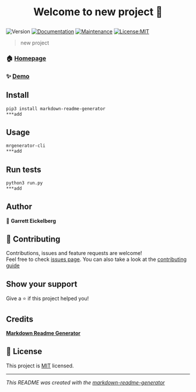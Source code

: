<h1 align="center">

Welcome to new project 👋

</h1>
<p>
<img alt="Version" src="https://img.shields.io/badge/version-0.0.1-blue.svg?cacheSeconds=2592000" />
<a href="https://github.com/pedroermarinho/markdown-readme-generator#readme" target="_blank"><img alt="Documentation" src="https://img.shields.io/badge/documentation-yes-brightgreen.svg" /></a>
<a href="https://github.com/pedroermarinho/markdown-readme-generator/graphs/commit-activity" target="_blank"><img alt="Maintenance" src="https://img.shields.io/badge/Maintained%3F-yes-green.svg" /></a>
<a href="https://github.com/pedroermarinho/markdown-readme-generator/blob/master/LICENSE" target="_blank"><img alt="License:MIT" src="https://img.shields.io/badge/License-MIT-yellow.svg" /></a>

</p>

> new project
### 🏠 [Homepage](https://github.com/pedroermarinho/markdown-readme-generator#readme)
### ✨ [Demo](https://github.com/pedroermarinho/markdown-readme-generator#readme)
## Install
```sh
pip3 install markdown-readme-generator
***add

```

## Usage
```sh
mrgenerator-cli
***add

```

## Run tests
```sh
python3 run.py
***add

```

## Author
👤 **Garrett Eickelberg**







## 🤝 Contributing
Contributions, issues and feature requests are welcome!<br />Feel free to check [issues page](https://github.com/pedroermarinho/markdown-readme-generator/issues). You can also take a look at the [contributing guide](https://github.com/pedroermarinho/markdown-readme-generator/blob/master/CONTRIBUTING.md)
## Show your support
Give a ⭐️ if this project helped you!
## Credits
**[Markdown Readme Generator](https://github.com/pedroermarinho/markdown-readme-generator)**
## 📝 License

This project is [MIT](https://github.com/pedroermarinho/markdown-readme-generator/blob/master/LICENSE) licensed.

---
_This README was created with the [markdown-readme-generator](https://github.com/pedroermarinho/markdown-readme-generator)_